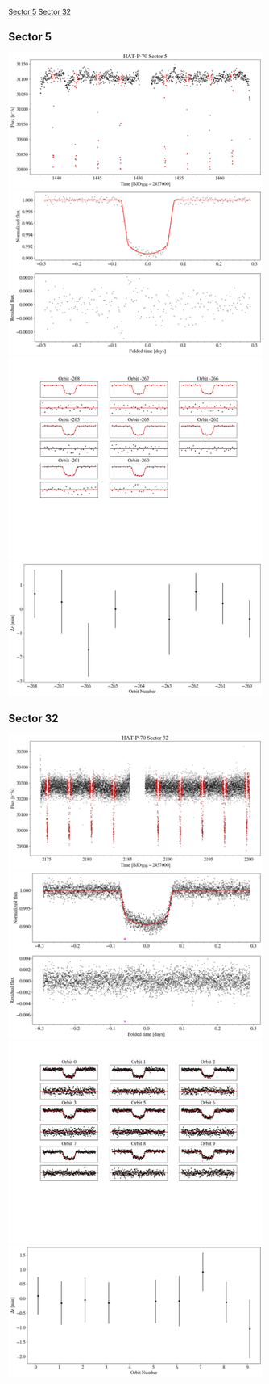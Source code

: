 [Sector 5](#sector5)
[Sector 32](#sector32)

<a name = "sector5"></a>
## Sector 5
![alt text](/tt/HAT-P-70_Sector_5/HAT-P-70_Sector_5_a_TimeSeries.png)
![alt text](/tt/HAT-P-70_Sector_5/HAT-P-70_Sector_5_b_FoldedLightCurve.png)
![alt text](/tt/HAT-P-70_Sector_5/HAT-P-70_Sector_5_b_IndividualTransitsWithFit.png)
![alt text](/tt/HAT-P-70_Sector_5/HAT-P-70_Sector_5_c_TimingResiduals.png)

<a name = "sector32"></a>
## Sector 32
![alt text](/tt/HAT-P-70_Sector_32/HAT-P-70_Sector_32_a_TimeSeries.png)
![alt text](/tt/HAT-P-70_Sector_32/HAT-P-70_Sector_32_b_FoldedLightCurve.png)
![alt text](/tt/HAT-P-70_Sector_32/HAT-P-70_Sector_32_b_IndividualTransitsWithFit.png)
![alt text](/tt/HAT-P-70_Sector_32/HAT-P-70_Sector_32_c_TimingResiduals.png)

